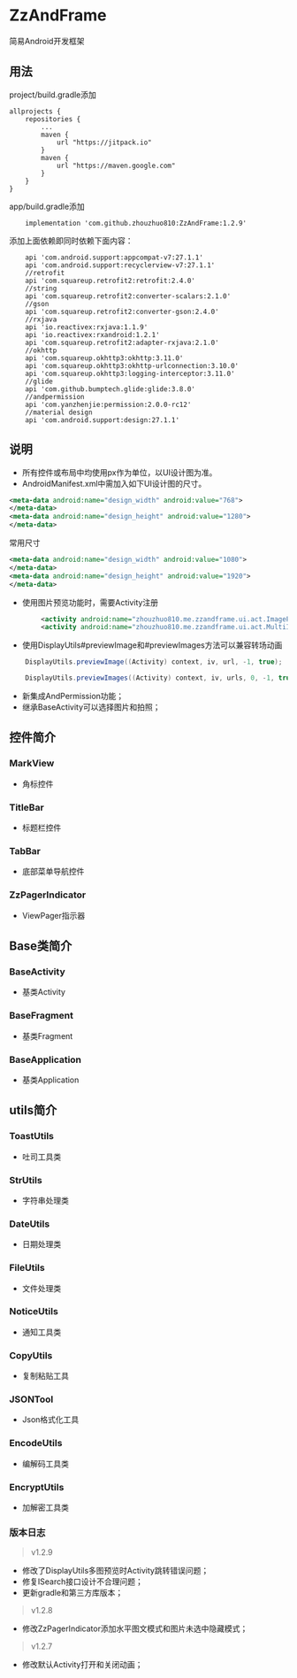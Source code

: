 # ZzAndFrame
简易Android开发框架

## 用法

project/build.gradle添加

```
allprojects {
	repositories {
		...
		maven {
		    url "https://jitpack.io"
		}
		maven {
		    url "https://maven.google.com"
		}
	}
}
```

app/build.gradle添加

```
    implementation 'com.github.zhouzhuo810:ZzAndFrame:1.2.9'
```

添加上面依赖即同时依赖下面内容：
```
    api 'com.android.support:appcompat-v7:27.1.1'
    api 'com.android.support:recyclerview-v7:27.1.1'
    //retrofit
    api 'com.squareup.retrofit2:retrofit:2.4.0'
    //string
    api 'com.squareup.retrofit2:converter-scalars:2.1.0'
    //gson
    api 'com.squareup.retrofit2:converter-gson:2.4.0'
    //rxjava
    api 'io.reactivex:rxjava:1.1.9'
    api 'io.reactivex:rxandroid:1.2.1'
    api 'com.squareup.retrofit2:adapter-rxjava:2.1.0'
    //okhttp
    api 'com.squareup.okhttp3:okhttp:3.11.0'
    api 'com.squareup.okhttp3:okhttp-urlconnection:3.10.0'
    api 'com.squareup.okhttp3:logging-interceptor:3.11.0'
    //glide
    api 'com.github.bumptech.glide:glide:3.8.0'
    //andpermission
    api 'com.yanzhenjie:permission:2.0.0-rc12'
    //material design
    api 'com.android.support:design:27.1.1'
```

## 说明

- 所有控件或布局中均使用px作为单位，以UI设计图为准。
- AndroidManifest.xml中需加入如下UI设计图的尺寸。
```xml
<meta-data android:name="design_width" android:value="768">
</meta-data>
<meta-data android:name="design_height" android:value="1280">
</meta-data>
```
常用尺寸
```xml
<meta-data android:name="design_width" android:value="1080">
</meta-data>
<meta-data android:name="design_height" android:value="1920">
</meta-data>
```


- 使用图片预览功能时，需要Activity注册

```xml
        <activity android:name="zhouzhuo810.me.zzandframe.ui.act.ImagePreviewActivity" />
        <activity android:name="zhouzhuo810.me.zzandframe.ui.act.MultiImagePreviewActivity" />
```

- 使用DisplayUtils#previewImage和#previewImages方法可以兼容转场动画

```java
    DisplayUtils.previewImage((Activity) context, iv, url, -1, true);
```

```java
    DisplayUtils.previewImages((Activity) context, iv, urls, 0, -1, true);
```
- 新集成AndPermission功能；
- 继承BaseActivity可以选择图片和拍照；


## 控件简介

### MarkView

- 角标控件

### TitleBar

- 标题栏控件

### TabBar

- 底部菜单导航控件

### ZzPagerIndicator

- ViewPager指示器

## Base类简介

### BaseActivity

- 基类Activity

### BaseFragment

- 基类Fragment

### BaseApplication

- 基类Application


## utils简介

### ToastUtils

- 吐司工具类

### StrUtils

- 字符串处理类

### DateUtils

- 日期处理类

### FileUtils

- 文件处理类

### NoticeUtils

- 通知工具类

### CopyUtils

- 复制粘贴工具

### JSONTool

- Json格式化工具

### EncodeUtils

- 编解码工具类
 
### EncryptUtils

- 加解密工具类


### 版本日志

> v1.2.9

- 修改了DisplayUtils多图预览时Activity跳转错误问题；
- 修复ISearch接口设计不合理问题；
- 更新gradle和第三方库版本；

> v1.2.8

- 修改ZzPagerIndicator添加水平图文模式和图片未选中隐藏模式；

> v1.2.7

- 修改默认Activity打开和关闭动画；


